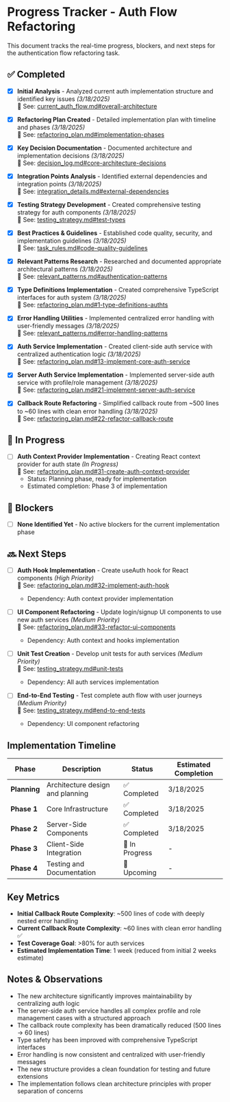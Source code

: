 # Progress Tracker - Auth Flow Refactoring

This document tracks the real-time progress, blockers, and next steps for the authentication flow refactoring task.

## ✅ Completed

- [x] **Initial Analysis** - Analyzed current auth implementation structure and identified key issues *(3/18/2025)*  
  🔗 See: [current_auth_flow.md#overall-architecture](./current_auth_flow.md#overall-architecture)

- [x] **Refactoring Plan Created** - Detailed implementation plan with timeline and phases *(3/18/2025)*  
  🔗 See: [refactoring_plan.md#implementation-phases](./refactoring_plan.md#implementation-phases)

- [x] **Key Decision Documentation** - Documented architecture and implementation decisions *(3/18/2025)*  
  🔗 See: [decision_log.md#core-architecture-decisions](./decision_log.md#core-architecture-decisions)

- [x] **Integration Points Analysis** - Identified external dependencies and integration points *(3/18/2025)*  
  🔗 See: [integration_details.md#external-dependencies](./integration_details.md#external-dependencies)

- [x] **Testing Strategy Development** - Created comprehensive testing strategy for auth components *(3/18/2025)*  
  🔗 See: [testing_strategy.md#test-types](./testing_strategy.md#test-types)

- [x] **Best Practices & Guidelines** - Established code quality, security, and implementation guidelines *(3/18/2025)*  
  🔗 See: [task_rules.md#code-quality-guidelines](./task_rules.md#code-quality-guidelines)

- [x] **Relevant Patterns Research** - Researched and documented appropriate architectural patterns *(3/18/2025)*  
  🔗 See: [relevant_patterns.md#authentication-patterns](./relevant_patterns.md#authentication-patterns)

- [x] **Type Definitions Implementation** - Created comprehensive TypeScript interfaces for auth system *(3/18/2025)*  
  🔗 See: [refactoring_plan.md#1-type-definitions-authts](./refactoring_plan.md#1-type-definitions-authts)

- [x] **Error Handling Utilities** - Implemented centralized error handling with user-friendly messages *(3/18/2025)*  
  🔗 See: [relevant_patterns.md#error-handling-patterns](./relevant_patterns.md#error-handling-patterns)

- [x] **Auth Service Implementation** - Created client-side auth service with centralized authentication logic *(3/18/2025)*  
  🔗 See: [refactoring_plan.md#13-implement-core-auth-service](./refactoring_plan.md#13-implement-core-auth-service)

- [x] **Server Auth Service Implementation** - Implemented server-side auth service with profile/role management *(3/18/2025)*  
  🔗 See: [refactoring_plan.md#21-implement-server-auth-service](./refactoring_plan.md#21-implement-server-auth-service)

- [x] **Callback Route Refactoring** - Simplified callback route from ~500 lines to ~60 lines with clean error handling *(3/18/2025)*  
  🔗 See: [refactoring_plan.md#22-refactor-callback-route](./refactoring_plan.md#22-refactor-callback-route)

## 🔄 In Progress

- [ ] **Auth Context Provider Implementation** - Creating React context provider for auth state *(In Progress)*  
  🔗 See: [refactoring_plan.md#31-create-auth-context-provider](./refactoring_plan.md#31-create-auth-context-provider)
  - Status: Planning phase, ready for implementation
  - Estimated completion: Phase 3 of implementation

## 🚧 Blockers

- [ ] **None Identified Yet** - No active blockers for the current implementation phase

## 🔜 Next Steps

- [ ] **Auth Hook Implementation** - Create useAuth hook for React components *(High Priority)*  
  🔗 See: [refactoring_plan.md#32-implement-auth-hook](./refactoring_plan.md#32-implement-auth-hook)
  - Dependency: Auth context provider implementation

- [ ] **UI Component Refactoring** - Update login/signup UI components to use new auth services *(Medium Priority)*  
  🔗 See: [refactoring_plan.md#33-refactor-ui-components](./refactoring_plan.md#33-refactor-ui-components)
  - Dependency: Auth context and hooks implementation

- [ ] **Unit Test Creation** - Develop unit tests for auth services *(Medium Priority)*  
  🔗 See: [testing_strategy.md#unit-tests](./testing_strategy.md#unit-tests)
  - Dependency: All auth services implementation

- [ ] **End-to-End Testing** - Test complete auth flow with user journeys *(Medium Priority)*  
  🔗 See: [testing_strategy.md#end-to-end-tests](./testing_strategy.md#end-to-end-tests)
  - Dependency: UI component refactoring

## Implementation Timeline

| Phase | Description | Status | Estimated Completion |
|-------|-------------|--------|---------------------|
| **Planning** | Architecture design and planning | ✅ Completed | 3/18/2025 |
| **Phase 1** | Core Infrastructure | ✅ Completed | 3/18/2025 |
| **Phase 2** | Server-Side Components | ✅ Completed | 3/18/2025 |
| **Phase 3** | Client-Side Integration | 🔄 In Progress | - |
| **Phase 4** | Testing and Documentation | 🔄 Upcoming | - |

## Key Metrics

- **Initial Callback Route Complexity**: ~500 lines of code with deeply nested error handling
- **Current Callback Route Complexity**: ~60 lines with clean error handling ✅
- **Test Coverage Goal**: >80% for auth services
- **Estimated Implementation Time**: 1 week (reduced from initial 2 weeks estimate)

## Notes & Observations

- The new architecture significantly improves maintainability by centralizing auth logic
- The server-side auth service handles all complex profile and role management cases with a structured approach
- The callback route complexity has been dramatically reduced (500 lines → 60 lines)
- Type safety has been improved with comprehensive TypeScript interfaces
- Error handling is now consistent and centralized with user-friendly messages
- The new structure provides a clean foundation for testing and future extensions
- The implementation follows clean architecture principles with proper separation of concerns
